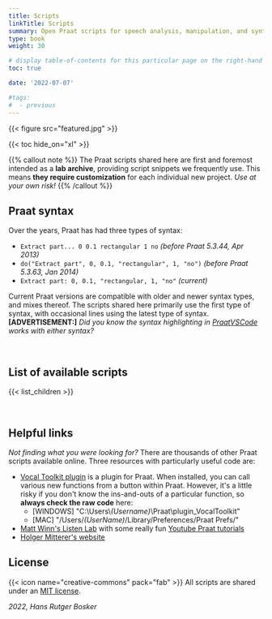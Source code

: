 ```yaml
---
title: Scripts
linkTitle: Scripts
summary: Open Praat scripts for speech analysis, manipulation, and synthesis
type: book
weight: 30

# display table-of-contents for this particular page on the right-hand side?
toc: true

date: '2022-07-07'

#tags:
#  - previous
---
```


{{< figure src="featured.jpg" >}}

{{< toc hide_on="xl" >}}

{{% callout note %}}
The Praat scripts shared here are first and foremost intended as a **lab archive**, providing script snippets we frequently use. This means **they require customization** for each individual new project. *Use at your own risk!*
{{% /callout %}}

## Praat syntax

Over the years, Praat has had three types of syntax:
- `Extract part... 0 0.1 rectangular 1 no` *(before Praat 5.3.44, Apr 2013)*
- `do("Extract part", 0, 0.1, "rectangular", 1, "no")` *(before Praat 5.3.63, Jan 2014)*
- `Extract part: 0, 0.1, "rectangular, 1, "no"` *(current)*

Current Praat versions are compatible with older and newer syntax types, and mixes thereof. The scripts shared here primarily use the first type of syntax, with occasional lines using the latest type of syntax. **[ADVERTISEMENT:]** *Did you know the syntax highlighting in [PraatVSCode](../tools/#praatvscode) works with either syntax?*

<br />

## List of available scripts

{{< list_children >}}

<br />

## Helpful links

*Not finding what you were looking for?* There are thousands of other Praat scripts available online. Three resources with particularly useful code are:
- [Vocal Toolkit plugin](http://www.praatvocaltoolkit.com/) is a plugin for Praat. When installed, you can call various new functions from a button within Praat. However, it's a little risky if you don't know the ins-and-outs of a particular function, so **always check the raw code** here:
  - [WINDOWS] "C:\Users\\*(Username)*\Praat\plugin_VocalToolkit"
  - [MAC] "/Users/*(UserName)*/Library/Preferences/Praat Prefs/"
- [Matt Winn's Listen Lab](http://www.mattwinn.com/praat.html) with some really fun [Youtube Praat tutorials](https://www.youtube.com/playlist?list=PL6niCBwOhjHga4bCS83VJ2uKzQ8ZjEVeG)
- [Holger Mitterer's website](http://holgermitterer.eu/research.html)

## License

{{< icon name="creative-commons" pack="fab" >}} All scripts are shared under an [MIT license](https://en.wikipedia.org/wiki/MIT_License#License_terms).

*2022, Hans Rutger Bosker*
